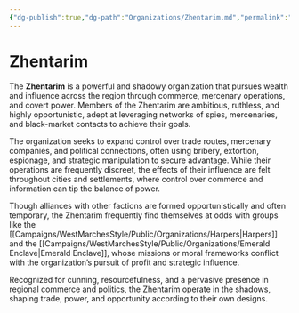 ```yaml
---
{"dg-publish":true,"dg-path":"Organizations/Zhentarim.md","permalink":"/organizations/zhentarim/","tags":["organization","mercantile","sword-coast","Zhentarim"],"dgShowFileTree":true}
---
```


# **Zhentarim**

The **Zhentarim** is a powerful and shadowy organization that pursues wealth and influence across the region through commerce, mercenary operations, and covert power. Members of the Zhentarim are ambitious, ruthless, and highly opportunistic, adept at leveraging networks of spies, mercenaries, and black-market contacts to achieve their goals.

The organization seeks to expand control over trade routes, mercenary companies, and political connections, often using bribery, extortion, espionage, and strategic manipulation to secure advantage. While their operations are frequently discreet, the effects of their influence are felt throughout cities and settlements, where control over commerce and information can tip the balance of power.

Though alliances with other factions are formed opportunistically and often temporary, the Zhentarim frequently find themselves at odds with groups like the [[Campaigns/WestMarchesStyle/Public/Organizations/Harpers\|Harpers]] and the [[Campaigns/WestMarchesStyle/Public/Organizations/Emerald Enclave\|Emerald Enclave]], whose missions or moral frameworks conflict with the organization’s pursuit of profit and strategic influence.

Recognized for cunning, resourcefulness, and a pervasive presence in regional commerce and politics, the Zhentarim operate in the shadows, shaping trade, power, and opportunity according to their own designs.

